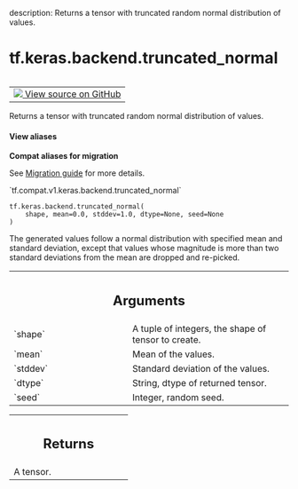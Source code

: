 description: Returns a tensor with truncated random normal distribution of values.

<div itemscope itemtype="http://developers.google.com/ReferenceObject">
<meta itemprop="name" content="tf.keras.backend.truncated_normal" />
<meta itemprop="path" content="Stable" />
</div>

# tf.keras.backend.truncated_normal

<!-- Insert buttons and diff -->

<table class="tfo-notebook-buttons tfo-api nocontent" align="left">
<td>
  <a target="_blank" href="https://github.com/tensorflow/tensorflow/blob/r2.3/tensorflow/python/keras/backend.py#L5910-L5935">
    <img src="https://www.tensorflow.org/images/GitHub-Mark-32px.png" />
    View source on GitHub
  </a>
</td>
</table>



Returns a tensor with truncated random normal distribution of values.

<section class="expandable">
  <h4 class="showalways">View aliases</h4>
  <p>
<b>Compat aliases for migration</b>
<p>See
<a href="https://www.tensorflow.org/guide/migrate">Migration guide</a> for
more details.</p>
<p>`tf.compat.v1.keras.backend.truncated_normal`</p>
</p>
</section>

<pre class="devsite-click-to-copy prettyprint lang-py tfo-signature-link">
<code>tf.keras.backend.truncated_normal(
    shape, mean=0.0, stddev=1.0, dtype=None, seed=None
)
</code></pre>



<!-- Placeholder for "Used in" -->

The generated values follow a normal distribution
with specified mean and standard deviation,
except that values whose magnitude is more than
two standard deviations from the mean are dropped and re-picked.

<!-- Tabular view -->
 <table class="responsive fixed orange">
<colgroup><col width="214px"><col></colgroup>
<tr><th colspan="2"><h2 class="add-link">Arguments</h2></th></tr>

<tr>
<td>
`shape`
</td>
<td>
A tuple of integers, the shape of tensor to create.
</td>
</tr><tr>
<td>
`mean`
</td>
<td>
Mean of the values.
</td>
</tr><tr>
<td>
`stddev`
</td>
<td>
Standard deviation of the values.
</td>
</tr><tr>
<td>
`dtype`
</td>
<td>
String, dtype of returned tensor.
</td>
</tr><tr>
<td>
`seed`
</td>
<td>
Integer, random seed.
</td>
</tr>
</table>



<!-- Tabular view -->
 <table class="responsive fixed orange">
<colgroup><col width="214px"><col></colgroup>
<tr><th colspan="2"><h2 class="add-link">Returns</h2></th></tr>
<tr class="alt">
<td colspan="2">
A tensor.
</td>
</tr>

</table>

